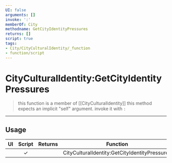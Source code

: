 ```yaml
---
UI: false
arguments: []
invoke: ':'
memberOf: City
methodname: GetCityIdentityPressures
returns: []
script: true
tags:
- City/CityCulturalIdentity/_function
- function/script
---
```

# CityCulturalIdentity:GetCityIdentityPressures
> this function is a member of [[CityCulturalIdentity]]
> this method expects an implicit "self" argument. invoke it with `:`
-----
## Usage
|  UI | Script | Returns | Function | Arguments |
|:---:|:------:|-------:|:--------:|:---------|
| |✓||CityCulturalIdentity:GetCityIdentityPressures||
